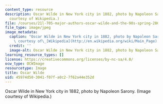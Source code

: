 ```yaml
---
content_type: resource
description: Oscar Wilde in New York city in 1882, photo by Napoleon Sarony. (Image
  courtesy of Wikipedia.)
file: /courses/21l-705-major-authors-oscar-wilde-and-the-90s-spring-2003/45974d503041f07fa0c27f62a44e352d_21l-705s03.jpg
file_type: image/jpeg
image_metadata:
  caption: "Oscar Wilde in New York city in 1882, photo by Napoleon Sarony. (Image\
    \ courtesy of\_[Wikipedia](http://en.wikipedia.org/wiki/Main_Page).)"
  credit: ''
  image-alt: Oscar Wilde in New York city in 1882, photo by Napoleon Sarony.
learning_resource_types: []
license: https://creativecommons.org/licenses/by-nc-sa/4.0/
ocw_type: OCWImage
resourcetype: Image
title: Oscar Wilde
uid: 45974d50-3041-f07f-a0c2-7f62a44e352d
---
```

Oscar Wilde in New York city in 1882, photo by Napoleon Sarony. (Image courtesy of Wikipedia.)